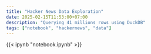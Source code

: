 ```yaml
---
title: "Hacker News Data Exploration"
date: 2025-02-15T11:53:00+07:00
description: "Querying 41 millions rows using DuckDB"
tags: ["notebook", "hackernews", "data"]
---
```


{{< ipynb "notebook.ipynb" >}}